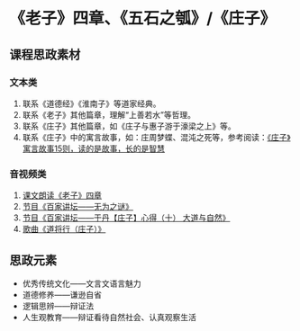 # 《老子》四章、《五石之瓠》/《庄子》

## 课程思政素材

### 文本类

1. 联系《道德经》《淮南子》等道家经典。
2. 联系《老子》其他篇章，理解“上善若水”等哲理。
3. 联系《庄子》其他篇章，如《庄子与惠子游于濠梁之上》等。
4. 联系《庄子》中的寓言故事，如：庄周梦蝶、混沌之死等，参考阅读：[《庄子》寓言故事15则，读的是故事，长的是智慧](https://www.sohu.com/a/375279612_523116)

### 音视频类

1. [课文朗读《老子》四章](https://www.bilibili.com/video/BV1EW4y1176J/?vd_source=9dd28950c31bfacab6a9020e0908c63f )
2. [节目《百家讲坛——无为之谜》](https://tv.cctv.com/2010/03/26/VIDE1372754191265279.shtml)
3. [节目《百家讲坛——于丹【庄子】心得（十） 大道与自然》](https://tv.cctv.com/2010/04/13/VIDE1355517159494343.shtml)
4. [歌曲《道将行（庄子）》](https://www.bilibili.com/video/BV12a4y1t74L/?spm_id_from=333.788.recommend_more_video.10&vd_source=9dd28950c31bfacab6a9020e0908c63f)

## 思政元素

- 优秀传统文化——文言文语言魅力
- 道德修养——谦逊自省
- 逻辑思辨——辩证法
- 人生观教育——辩证看待自然社会、认真观察生活
